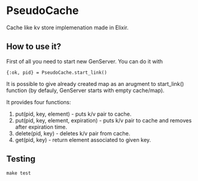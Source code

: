 # PseudoCache

Cache like kv store implemenation made in Elixir.

## How to use it?
First of all you need to start new GenServer. You can do it with
```
{:ok, pid} = PseudoCache.start_link()
```
It is possible to give already created map as an arugment to start_link() function (by defauly, GenServer starts with empty cache/map).

It provides four functions:

1. put(pid, key, element) - puts k/v pair to cache.
2. put(pid, key, element, expiration) - puts k/v pair to cache and removes after expiration time.
3. delete(pid, key) - deletes k/v pair from cache.
4. get(pid, key) - return element associated to given key.

## Testing
```
make test
```
